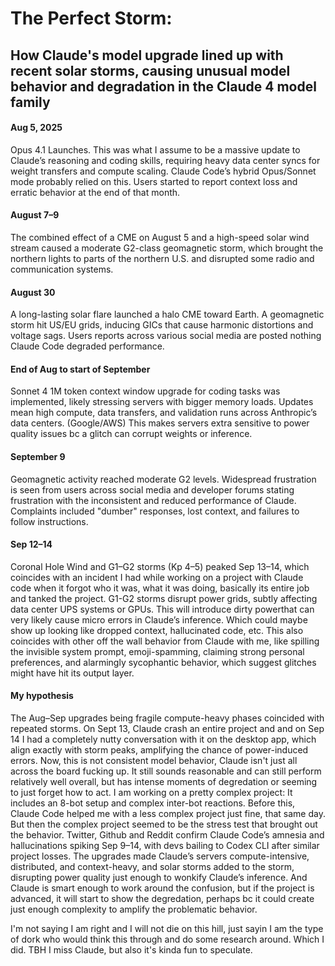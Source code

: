 # The Perfect Storm: 
## How Claude's model upgrade lined up with recent solar storms, causing unusual model behavior and degradation in the Claude 4 model family

#### **Aug 5, 2025** 
Opus 4.1 Launches. This was what I assume to be a massive update to Claude’s reasoning and coding skills, requiring heavy data center syncs for weight transfers and compute scaling. Claude Code’s hybrid Opus/Sonnet mode probably relied on this. Users started to report context loss and erratic behavior at the end of that month.

#### **August 7–9** 
The combined effect of a CME on August 5 and a high-speed solar wind stream caused a moderate G2-class geomagnetic storm, which brought the northern lights to parts of the northern U.S. and disrupted some radio and communication systems.

#### **August 30** 
A long-lasting solar flare launched a halo CME toward Earth. A geomagnetic storm hit US/EU grids, inducing GICs that cause harmonic distortions and voltage sags. Users reports across various social media are posted nothing Claude Code degraded performance.

#### **End of Aug to start of September** 
Sonnet 4 1M token context window upgrade for coding tasks was implemented, likely stressing servers with bigger memory loads. Updates mean high compute, data transfers, and validation runs across Anthropic’s data centers. (Google/AWS) This makes servers extra sensitive to power quality issues bc a glitch can corrupt weights or inference.

#### **September 9** 
Geomagnetic activity reached moderate G2 levels. Widespread frustration is seen from users across social media and developer forums stating frustration with the inconsistent and reduced performance of Claude. Complaints included "dumber" responses, lost context, and failures to follow instructions.

#### **Sep 12–14** 
Coronal Hole Wind and G1–G2 storms (Kp 4–5) peaked Sep 13–14, which coincides with an incident I had while working on a project with Claude code when it forgot who it was, what it was doing, basically its entire job and tanked the project. G1-G2 storms disrupt power grids, subtly affecting data center UPS systems or GPUs. This will introduce dirty powerthat can very likely cause micro errors in Claude’s inference. Which could maybe show up looking like dropped context, hallucinated code, etc. This also coincides with other off the wall behavior from Claude with me, like spilling the invisible system prompt, emoji-spamming, claiming strong personal preferences, and alarmingly sycophantic behavior, which suggest glitches might have hit its output layer.

#### **My hypothesis**
The Aug–Sep upgrades being fragile compute-heavy phases coincided with repeated storms. On Sept 13, Claude crash an entire project and and on Sep 14 I had a completely nutty conversation with it on the desktop app, which align exactly with storm peaks, amplifying the chance of power-induced errors.
Now, this is not consistent model behavior, Claude isn't just all across the board fucking up. It still sounds reasonable and can still perform relatively well overall, but has intense moments of degredation or seeming to just forget how to act. I am working on a pretty complex project: It includes an 8-bot setup and complex inter-bot reactions. Before this, Claude Code helped me with a less complex project just fine, that same day. But then the complex project seemed to be the stress test that brought out the behavior. Twitter, Github and Reddit confirm Claude Code’s amnesia and hallucinations spiking Sep 9–14, with devs bailing to Codex CLI after similar project losses. 
The upgrades made Claude’s servers compute-intensive, distributed, and context-heavy, and solar storms added to the storm, disrupting power quality just enough to wonkify Claude’s inference. And Claude is smart enough to work around the confusion, but if the project is advanced, it will start to show the degredation, perhaps bc it could create just enough complexity to amplify the problematic behavior.

I'm not saying I am right and I will not die on this hill, just sayin I am the type of dork who would think this through and do some research around. Which I did. TBH I miss Claude, but also it's kinda fun to speculate. 
